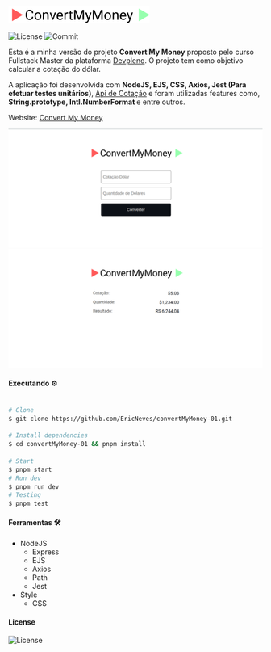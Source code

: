 <img src=".github/logo.svg" width="280px">

![License](https://img.shields.io/github/license/ericneves/convertMyMoney-01?color=red&logo=appveyor&logoColor=red&style=flat-square)
![Commit](https://img.shields.io/github/last-commit/ericneves/convertMyMoney-01?color=success&logo=appveyor&logoColor=success&style=flat-square)

Esta é a minha versão do projeto <b>Convert My Money</b> proposto pelo curso Fullstack Master da plataforma [Devpleno](https://devpleno.com/). O projeto tem como objetivo calcular a cotação do dólar.

A aplicação foi desenvolvida com <b>NodeJS, EJS, CSS, Axios, Jest (Para efetuar testes unitários)</b>, [Api de Cotação](https://docs.awesomeapi.com.br/api-de-moedas) e foram utilizadas features como, <b>String.prototype, Intl.NumberFormat </b> e entre outros.

Website: [Convert My Money](https://convertmymoney-nodejs.onrender.com/)

![ScreenshotA](.github/screenA.png)
![ScreenshotB](.github/screenB.png)

#### Executando ⚙️

```sh

# Clone
$ git clone https://github.com/EricNeves/convertMyMoney-01.git

# Install dependencies
$ cd convertMyMoney-01 && pnpm install

# Start
$ pnpm start
# Run dev
$ pnpm run dev
# Testing
$ pnpm test

```

#### Ferramentas 🛠

   * NodeJS
     * Express
     * EJS
     * Axios
     * Path
     * Jest
  * Style
     * CSS

#### License

![License](https://img.shields.io/github/license/ericneves/convertMyMoney-01?color=red&logo=appveyor&logoColor=red&style=flat-square)